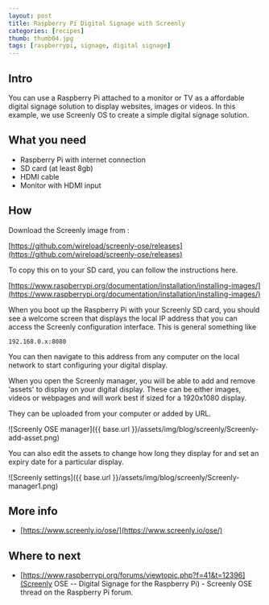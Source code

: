 ```yaml
---
layout: post
title: Raspberry Pi Digital Signage with Screenly
categories: [recipes]
thumb: thumb04.jpg
tags: [raspberrypi, signage, digital signage]
---
```


## Intro
You can use a Raspberry Pi attached to a monitor or TV as a affordable digital signage solution to display websites, images or videos. In this example, we use Screenly OS to create a simple digital signage solution.


## What you need
 - Raspberry Pi with internet connection
 - SD card (at least 8gb)
 - HDMI cable
 - Monitor with HDMI input


## How
Download the Screenly image from :

[https://github.com/wireload/screenly-ose/releases](https://github.com/wireload/screenly-ose/releases)

To copy this on to your SD card, you can follow the instructions here.

[https://www.raspberrypi.org/documentation/installation/installing-images/](https://www.raspberrypi.org/documentation/installation/installing-images/)

When you boot up the Raspberry Pi with your Screenly SD card, you should see a welcome screen that displays the local IP address that you can access the Screenly configuration interface. This is general something like

    192.168.0.x:8080

You can then navigate to this address from any computer on the local network to start configuring your digital display.

When you open the Screenly manager, you will be able to add and remove 'assets' to display on your digital display. These can be either images, videos or webpages and will work best if sized for a 1920x1080 display.

They can be uploaded from your computer or added by URL.

![Screenly OSE manager]({{ base.url }}/assets/img/blog/screenly/Screenly-add-asset.png)

You can also edit the assets to change how long they display for and set an expiry date for a particular display.

![Screenly settings]({{ base.url }}/assets/img/blog/screenly/Screenly-manager1.png)

## More info
- [https://www.screenly.io/ose/](https://www.screenly.io/ose/)

## Where to next

- [https://www.raspberrypi.org/forums/viewtopic.php?f=41&t=12396](Screenly OSE -- Digital Signage for the Raspberry Pi) - Screenly OSE thread on the Raspberry Pi forum.
